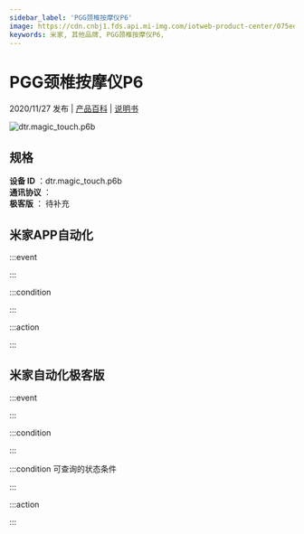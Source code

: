 ```yaml
---
sidebar_label: 'PGG颈椎按摩仪P6'
image: https://cdn.cnbj1.fds.api.mi-img.com/iotweb-product-center/075edc71cfaab7c134574659fa69afa0_产品拟物图.png?GalaxyAccessKeyId=AKVGLQWBOVIRQ3XLEW&Expires=9223372036854775807&Signature=nC07qBXlAr0OpN4I4x4PsJmLdM8=
keywords: 米家, 其他品牌, PGG颈椎按摩仪P6, 
---
```

# PGG颈椎按摩仪P6

2020/11/27 发布 | [产品百科](https://home.mi.com/webapp/content/baike/product/index.html?model=dtr.magic_touch.p6b/) | [说明书](https://home.mi.com/views/introduction.html?model=dtr.magic_touch.p6b&region=cn)

![dtr.magic_touch.p6b](https://cdn.cnbj1.fds.api.mi-img.com/iotweb-product-center/075edc71cfaab7c134574659fa69afa0_产品拟物图.png?GalaxyAccessKeyId=AKVGLQWBOVIRQ3XLEW&Expires=9223372036854775807&Signature=nC07qBXlAr0OpN4I4x4PsJmLdM8=)

## 规格  
> 
**设备 ID** ：dtr.magic_touch.p6b  
**通讯协议** ：  
**极客版**  ： 待补充 


## 米家APP自动化  

:::event  

:::

:::condition  

:::

:::action   

:::

## 米家自动化极客版  

:::event  

:::

:::condition  

:::

:::condition 可查询的状态条件  

:::

:::action  

:::

        
